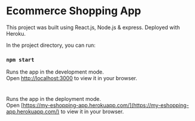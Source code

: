 # Ecommerce Shopping App

This project was built using React.js, Node.js & express.
Deployed with Heroku.

In the project directory, you can run:

### `npm start`

Runs the app in the development mode.\
Open [http://localhost:3000](http://localhost:3000) to view it in your browser.

#

Runs the app in the deployment mode.\
Open [https://my-eshopping-app.herokuapp.com/](https://my-eshopping-app.herokuapp.com/) to view it in your browser.
